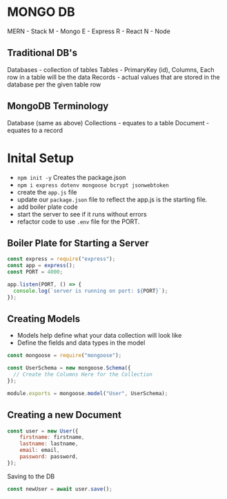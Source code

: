 # MONGO DB 
MERN - Stack
M - Mongo
E - Express
R - React
N - Node

## Traditional DB's
Databases - collection of tables
Tables - PrimaryKey (id), Columns, Each row in a table will be the data
Records - actual values that are stored in the database per the given table row

## MongoDB Terminology
Database (same as above)
Collections - equates to a table
Document - equates to a record

# Inital Setup
- `npm init -y` Creates the package.json
- `npm i express dotenv mongoose bcrypt jsonwebtoken`
- create the `app.js` file
- update our `package.json` file to reflect the app.js is the starting file.
- add boiler plate code
- start the server to see if it runs without errors
- refactor code to use `.env` file for the PORT.

## Boiler Plate for Starting a Server

```js
const express = require("express");
const app = express();
const PORT = 4000;

app.listen(PORT, () => {
  console.log(`server is running on port: ${PORT}`);
});
```


## Creating Models
- Models help define what your data collection will look like
- Define the fields and data types in the model

```js
const mongoose = require("mongoose");

const UserSchema = new mongoose.Schema({
  // Create the Columns Here for the Collection
});

module.exports = mongoose.model("User", UserSchema);
```
## Creating a new Document

```js
const user = new User({
    firstname: firstname,
    lastname: lastname,
    email: email,
    password: password,
});
```

Saving to the DB

```js
const newUser = await user.save();
```
